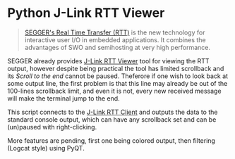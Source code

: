 # Python J-Link RTT Viewer

> [SEGGER's Real Time Transfer (RTT)](https://www.segger.com/products/debug-probes/j-link/technology/about-real-time-transfer/) is the new technology for interactive user I/O in embedded applications. It combines the advantages of SWO and semihosting at very high performance.

SEGGER already provides [J-Link RTT Viewer](https://www.segger.com/products/debug-probes/j-link/technology/about-real-time-transfer/#j-link-rtt-viewer) tool for viewing the RTT output, however despite being practical the tool has limited scrollback and its _Scroll to the end_ cannot be paused.
Theferore if one wish to look back at some output line, the first problem is that this line may already be out of the 100-lines scrollback limit, and even it is not, every new received message will make the terminal jump to the end.

This script connects to the  [J-Link RTT Client](https://www.segger.com/products/debug-probes/j-link/technology/about-real-time-transfer/#j-link-rtt-client) and outputs the data to the standard console output, which can have any scrollback set and can be (un)paused with right-clicking.


More features are pending, first one being colored output, then filtering (Logcat style) using PyQT. 
